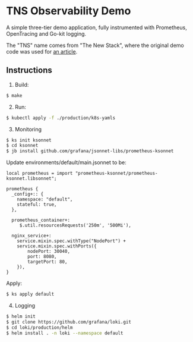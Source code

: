 # TNS Observability Demo

A simple three-tier demo application, fully instrumented with Prometheus, OpenTracing and Go-kit logging.

The "TNS" name comes from "The New Stack", where the original demo code was used for [an article](https://thenewstack.io/how-to-detect-map-and-monitor-docker-containers-with-weave-scope-from-weaveworks/).

## Instructions

1. Build:

```sh
$ make
```

2. Run:

```sh
$ kubectl apply -f ./production/k8s-yamls
```

3. Monitoring

```sh
$ ks init ksonnet
$ cd ksonnet
$ jb install github.com/grafana/jsonnet-libs/prometheus-ksonnet
```

Update environments/default/main.jsonnet to be:

```
local prometheus = import "prometheus-ksonnet/prometheus-ksonnet.libsonnet";

prometheus {
  _config+:: {
    namespace: "default",
    stateful: true,
  },

  prometheus_container+:
     $.util.resourcesRequests('250m', '500Mi'),

  nginx_service+:
    service.mixin.spec.withType("NodePort") +
    service.mixin.spec.withPorts({
        nodePort: 30040,
        port: 8080,
        targetPort: 80,
    }),
}
```

Apply:

```sh
$ ks apply default
```

4. Logging

```bash
$ helm init
$ git clone https://github.com/grafana/loki.git
$ cd loki/production/helm
$ helm install . -n loki --namespace default
```

